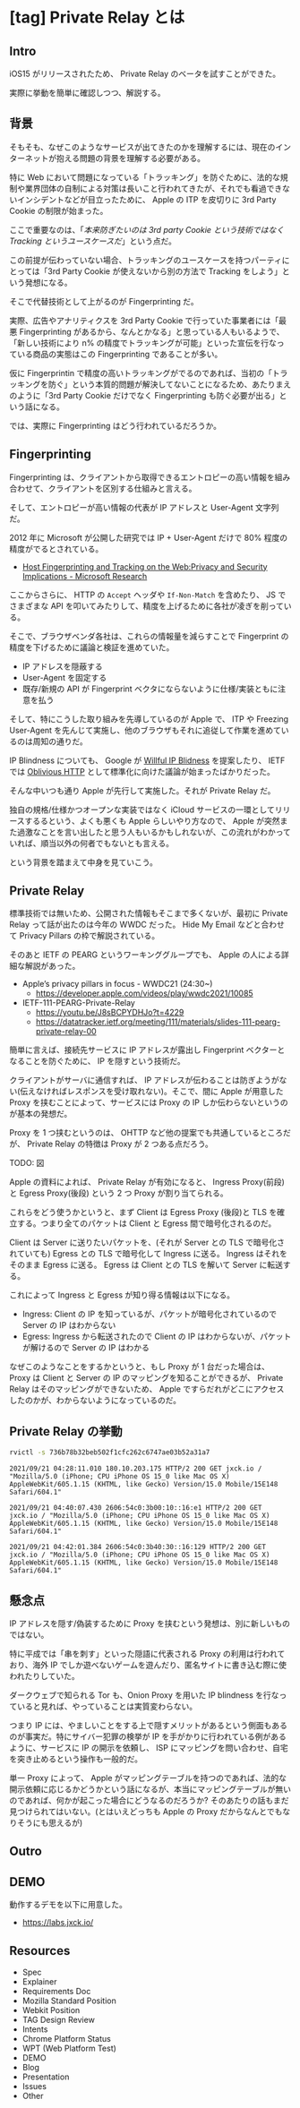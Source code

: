 # [tag] Private Relay とは

## Intro

iOS15 がリリースされたため、 Private Relay のベータを試すことができた。

実際に挙動を簡単に確認しつつ、解説する。


## 背景

そもそも、なぜこのようなサービスが出てきたのかを理解するには、現在のインターネットが抱える問題の背景を理解する必要がある。

特に Web において問題になっている「トラッキング」を防ぐために、法的な規制や業界団体の自制による対策は長いこと行われてきたが、それでも看過できないインシデントなどが目立ったために、 Apple の ITP を皮切りに 3rd Party Cookie の制限が始まった。

ここで重要なのは、「*本来防ぎたいのは 3rd party Cookie という技術ではなく Tracking というユースケースだ*」という点だ。

この前提が伝わっていない場合、トラッキングのユースケースを持つパーティにとっては「3rd Party Cookie が使えないから別の方法で Tracking をしよう」という発想になる。

そこで代替技術として上がるのが Fingerprinting だ。

実際、広告やアナリティクスを 3rd Party Cookie で行っていた事業者には「最悪 Fingerprinting があるから、なんとかなる」と思っている人もいるようで、「新しい技術により n% の精度でトラッキングが可能」といった宣伝を行なっている商品の実態はこの Fingerprinting であることが多い。

仮に Fingerprintin で精度の高いトラッキングがでるのであれば、当初の「トラッキングを防ぐ」という本質的問題が解決してないことになるため、あたりまえのように「3rd Party Cookie だけでなく Fingerprinting も防ぐ必要が出る」という話になる。

では、実際に Fingerprinting はどう行われているだろうか。


## Fingerprinting

Fingerprinting は、クライアントから取得できるエントロピーの高い情報を組み合わせて、クライアントを区別する仕組みと言える。

そして、エントロピーが高い情報の代表が IP アドレスと User-Agent 文字列だ。

2012 年に Microsoft が公開した研究では IP + User-Agent だけで 80% 程度の精度がでるとされている。

- [Host Fingerprinting and Tracking on the Web:Privacy and Security Implications - Microsoft Research](https://www.microsoft.com/en-us/research/publication/host-fingerprinting-and-tracking-on-the-webprivacy-and-security-implications/)

ここからさらに、 HTTP の `Accept` ヘッダや `If-Non-Match` を含めたり、 JS でさまざまな API を叩いてみたりして、精度を上げるために各社が凌ぎを削っている。

そこで、ブラウザベンダ各社は、これらの情報量を減らすことで Fingerprint の精度を下げるために議論と検証を進めていた。

- IP アドレスを隠蔽する
- User-Agent を固定する
- 既存/新規の API が Fingerprint ベクタにならないように仕様/実装ともに注意を払う

そして、特にこうした取り組みを先導しているのが Apple で、 ITP や Freezing User-Agent を先んじて実施し、他のブラウザもそれに追従して作業を進めているのは周知の通りだ。

IP Blindness についても、 Google が [Willful IP Blidness](https://github.com/bslassey/ip-blindness) を提案したり、 IETF では [Oblivious HTTP](https://www.ietf.org/archive/id/draft-thomson-http-oblivious-01.html) として標準化に向けた議論が始まったばかりだった。

そんな中いつも通り Apple が先行して実施した。それが Private Relay だ。

独自の規格/仕様かつオープンな実装ではなく iCloud サービスの一環としてリリースするるという、よくも悪くも Apple らしいやり方なので、 Apple が突然また過激なことを言い出したと思う人もいるかもしれないが、この流れがわかっていれば、順当以外の何者でもないとも言える。

という背景を踏まえて中身を見ていこう。

## Private Relay

標準技術では無いため、公開された情報もそこまで多くないが、最初に Private Relay って話が出たのは今年の WWDC だった。 Hide My Email などと合わせて Privacy Pillars の枠で解説されている。

そのあと IETF の PEARG というワーキンググループでも、 Apple の人による詳細な解説があった。

- Apple’s privacy pillars in focus - WWDC21 (24:30~)
  - <https://developer.apple.com/videos/play/wwdc2021/10085>
- IETF-111-PEARG-Private-Relay
  - <https://youtu.be/J8sBCPYDHJo?t=4229>
  - <https://datatracker.ietf.org/meeting/111/materials/slides-111-pearg-private-relay-00>


簡単に言えば、接続先サービスに IP アドレスが露出し Fingerprint ベクターとなることを防ぐために、 IP を隠すという技術だ。

クライアントがサーバに通信すれば、 IP アドレスが伝わることは防ぎようがない(伝えなければレスポンスを受け取れない)。そこで、間に Apple が用意した Proxy を挟むことによって、サービスには Proxy の IP しか伝わらないというのが基本の発想だ。

Proxy を 1 つ挟むというのは、 OHTTP など他の提案でも共通しているところだが、 Private Relay の特徴は Proxy が 2 つある点だろう。


TODO: 図

Apple の資料によれば、 Private Relay が有効になると、 Ingress Proxy(前段) と Egress Proxy(後段) という 2 つ Proxy が割り当てられる。

これらをどう使うかというと、まず Client は Egress Proxy (後段)と TLS を確立する。つまり全てのパケットは Client と Egress 間で暗号化されるのだ。

Client は Server に送りたいパケットを、(それが Server との TLS で暗号化されていても) Egress との TLS で暗号化して Ingress に送る。 Ingress はそれをそのまま Egress に送る。 Egress は Client との TLS を解いて Server に転送する。

これによって Ingress と Egress が知り得る情報は以下になる。

- Ingress: Client の IP を知っているが、パケットが暗号化されているので Server の IP はわからない
- Egress: Ingress から転送されたので Client の IP はわからないが、パケットが解けるので Server の IP はわかる

なぜこのようなことをするかというと、もし Proxy が 1 台だった場合は、 Proxy は Client と Server の IP のマッピングを知ることができるが、 Private Relay はそのマッピングができないため、 Apple ですらだれがどこにアクセスしたのかが、わからないようになっているのだ。


## Private Relay の挙動







```sh
rvictl -s 736b78b32beb502f1cfc262c6747ae03b52a31a7
```


```
2021/09/21 04:28:11.010 180.10.203.175 HTTP/2 200 GET jxck.io / "Mozilla/5.0 (iPhone; CPU iPhone OS 15_0 like Mac OS X) AppleWebKit/605.1.15 (KHTML, like Gecko) Version/15.0 Mobile/15E148 Safari/604.1"

2021/09/21 04:40:07.430 2606:54c0:3b00:10::16:e1 HTTP/2 200 GET jxck.io / "Mozilla/5.0 (iPhone; CPU iPhone OS 15_0 like Mac OS X) AppleWebKit/605.1.15 (KHTML, like Gecko) Version/15.0 Mobile/15E148 Safari/604.1"

2021/09/21 04:42:01.384 2606:54c0:3b40:30::16:129 HTTP/2 200 GET jxck.io / "Mozilla/5.0 (iPhone; CPU iPhone OS 15_0 like Mac OS X) AppleWebKit/605.1.15 (KHTML, like Gecko) Version/15.0 Mobile/15E148 Safari/604.1"
```

##  


## 懸念点


IP アドレスを隠す/偽装するために Proxy を挟むという発想は、別に新しいものではない。

特に平成では「串を刺す」といった隠語に代表される Proxy の利用は行われており、海外 IP でしか遊べないゲームを遊んだり、匿名サイトに書き込む際に使われたりしていた。

ダークウェブで知られる Tor も、Onion Proxy を用いた IP blindness を行なっていると見れば、やっていることは実質変わらない。

つまり IP には、やましいことをする上で隠すメリットがあるという側面もあるのが事実だ。特にサイバー犯罪の検挙が IP を手がかりに行われている例があるように、サービスに IP の開示を依頼し、 ISP にマッピングを問い合わせ、自宅を突き止めるという操作も一般的だ。

単一 Proxy によって、 Apple がマッピングテーブルを持つのであれば、法的な開示依頼に応じるかどうかという話になるが、本当にマッピングテーブルが無いのであれば、何かが起こった場合にどうなるのだろうか? そのあたりの話もまだ見つけられてはいない。(とはいえどっちも Apple の Proxy だからなんとでもなりそうにも思えるが)


## Outro





## DEMO

動作するデモを以下に用意した。

- <https://labs.jxck.io/>


## Resources

- Spec
- Explainer
- Requirements Doc
- Mozilla Standard Position
- Webkit Position
- TAG Design Review
- Intents
- Chrome Platform Status
- WPT (Web Platform Test)
- DEMO
- Blog
- Presentation
- Issues
- Other

